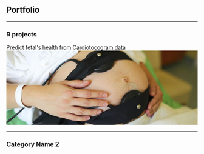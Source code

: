 ## Portfolio

---

### R projects 

[Predict fetal's health from Cardiotocogram data](https://github.com/gobrac/Portfolio/blob/81193f3d42c1e7be6ac2c3a91854a1a1bf0e4177/Statistical%20Learning%20-%20Prof.%20Gottard.ipynb)
<img src="images/Cardiotocografia.jpg?raw=true"/>



---

### Category Name 2



